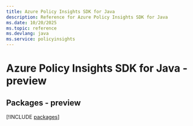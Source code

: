 ```yaml
---
title: Azure Policy Insights SDK for Java
description: Reference for Azure Policy Insights SDK for Java
ms.date: 10/20/2025
ms.topic: reference
ms.devlang: java
ms.service: policyinsights
---
```

# Azure Policy Insights SDK for Java - preview
## Packages - preview
[!INCLUDE [packages](policy-insights-index.md)]